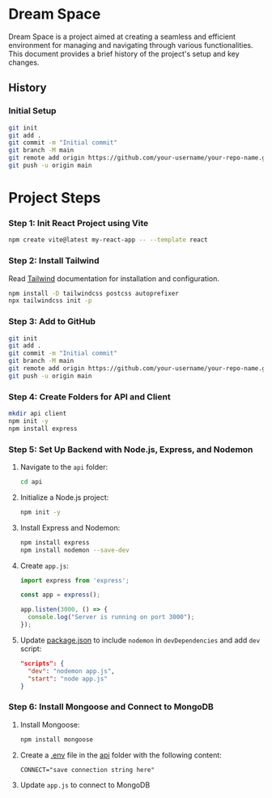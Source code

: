 # Dream Space

Dream Space is a project aimed at creating a seamless and efficient environment for managing and navigating through various functionalities. This document provides a brief history of the project's setup and key changes.

## History

### Initial Setup
```bash
git init
git add .
git commit -m "Initial commit"
git branch -M main
git remote add origin https://github.com/your-username/your-repo-name.git
git push -u origin main
```

# Project Steps
### Step 1: Init React Project using Vite
```bash
npm create vite@latest my-react-app -- --template react
```
### Step 2: Install Tailwind
Read [Tailwind](https://tailwindcss.com/docs/guides/vite) documentation for installation and configuration.
```bash
npm install -D tailwindcss postcss autoprefixer
npx tailwindcss init -p
```
### Step 3: Add to GitHub
```bash
git init
git add .
git commit -m "Initial commit"
git branch -M main
git remote add origin https://github.com/your-username/your-repo-name.git
git push -u origin main
```
### Step 4: Create Folders for API and Client
```bash
mkdir api client
npm init -y
npm install express
```

### Step 5: Set Up Backend with Node.js, Express, and Nodemon
1. Navigate to the `api` folder:
    ```bash
    cd api
    ```

2. Initialize a Node.js project:
    ```bash
    npm init -y
    ```

3. Install Express and Nodemon:
    ```bash
    npm install express
    npm install nodemon --save-dev
    ```

4. Create `app.js`:
    ```javascript
    import express from 'express';

    const app = express();

    app.listen(3000, () => {
      console.log("Server is running on port 3000");
    });
    ```

5. Update [package.json](http://_vscodecontentref_/3) to include `nodemon` in `devDependencies` and add `dev` script:
    ```json
    "scripts": {
      "dev": "nodemon app.js",
      "start": "node app.js"
    }
    ```

### Step 6: Install Mongoose and Connect to MongoDB
1. Install Mongoose:
    ```bash
    npm install mongoose
    ```

2. Create a [.env](http://_vscodecontentref_/4) file in the [api](http://_vscodecontentref_/5) folder with the following content:
    ```dotenv
    CONNECT="save connection string here"
    ```

3. Update `app.js` to connect to MongoDB

